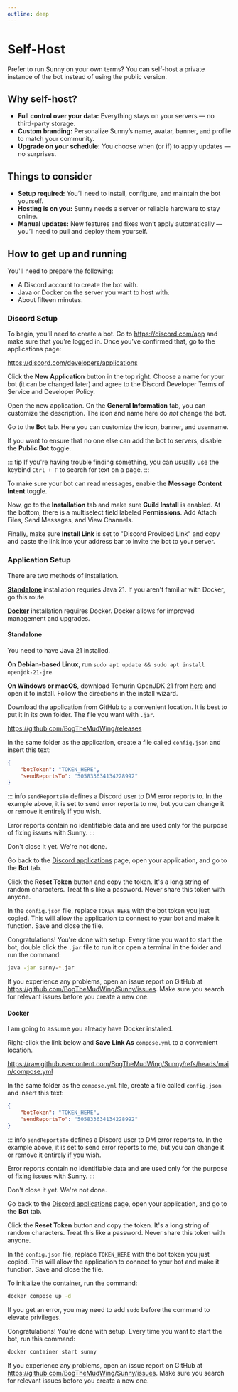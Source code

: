 ```yaml
---
outline: deep
---
```


# Self-Host

Prefer to run Sunny on your own terms? You can self-host a private instance of the bot instead of using the public version.

## Why self-host?

- **Full control over your data:** Everything stays on your servers — no third-party storage.
- **Custom branding:** Personalize Sunny’s name, avatar, banner, and profile to match your community.
- **Upgrade on your schedule:** You choose when (or if) to apply updates — no surprises.

## Things to consider

- **Setup required:** You’ll need to install, configure, and maintain the bot yourself.
- **Hosting is on you:** Sunny needs a server or reliable hardware to stay online.
- **Manual updates:** New features and fixes won’t apply automatically — you’ll need to pull and deploy them yourself.

## How to get up and running

You'll need to prepare the following:

- A Discord account to create the bot with.
- Java or Docker on the server you want to host with.
- About fifteen minutes.

### Discord Setup

To begin, you'll need to create a bot. Go to https://discord.com/app and make sure that you're logged in. Once you've confirmed that, go to the applications page:

https://discord.com/developers/applications

Click the **New Application** button in the top right. Choose a name for your bot (it can be changed later) and agree to the Discord Developer Terms of Service and Developer Policy.

Open the new application. On the **General Information** tab, you can customize the description. The icon and name here do *not* change the bot.

Go to the **Bot** tab. Here you can customize the icon, banner, and username.

If you want to ensure that no one else can add the bot to servers, disable the **Public Bot** toggle.

::: tip
If you're having trouble finding something, you can usually use the keybind `Ctrl + F` to search for text on a page.
:::

To make sure your bot can read messages, enable the **Message Content Intent** toggle.

Now, go to the **Installation** tab and make sure **Guild Install** is enabled. At the bottom, there is a multiselect field labeled **Permissions**. Add Attach Files, Send Messages, and View Channels.

Finally, make sure **Install Link** is set to "Discord Provided Link" and copy and paste the link into your address bar to invite the bot to your server.

### Application Setup

There are two methods of installation.

[**Standalone**](#standalone) installation requries Java 21. If you aren't familiar with Docker, go this route.

[**Docker**](#docker) installation requires Docker. Docker allows for improved management and upgrades.

#### Standalone

You need to have Java 21 installed.

**On Debian-based Linux**, run `sudo apt update && sudo apt install openjdk-21-jre`.

**On Windows or macOS**, download Temurin OpenJDK 21 from [here](https://adoptium.net/temurin/releases/?os=any&arch=any&version=21) and open it to install. Follow the directions in the install wizard.

Download the application from GitHub to a convenient location. It is best to put it in its own folder. The file you want with `.jar`.

https://github.com/BogTheMudWing/releases

In the same folder as the application, create a file called `config.json` and insert this text:

```json
{
    "botToken": "TOKEN_HERE",
    "sendReportsTo": "505833634134228992"
}
```

::: info
`sendReportsTo` defines a Discord user to DM error reports to. In the example above, it is set to send error reports to me, but you can change it or remove it entirely if you wish.

Error reports contain no identifiable data and are used only for the purpose of fixing issues with Sunny.
:::

Don't close it yet. We're not done.

Go back to the [Discord applications](https://discord.com/developers/applications) page, open your application, and go to the **Bot** tab.

Click the **Reset Token** button and copy the token. It's a long string of random characters. Treat this like a password. Never share this token with anyone.

In the `config.json` file, replace `TOKEN_HERE` with the bot token you just copied. This will allow the application to connect to your bot and make it function. Save and close the file.

Congratulations! You're done with setup. Every time you want to start the bot, double click the `.jar` file to run it or open a terminal in the folder and run the command:

```bash
java -jar sunny-*.jar
```

If you experience any problems, open an issue report on GitHub at https://github.com/BogTheMudWing/Sunny/issues. Make sure you search for relevant issues before you create a new one.


#### Docker

I am going to assume you already have Docker installed.

Right-click the link below and **Save Link As** `compose.yml` to a convenient location.

https://raw.githubusercontent.com/BogTheMudWing/Sunny/refs/heads/main/compose.yml

In the same folder as the `compose.yml` file, create a file called `config.json` and insert this text:

```json
{
    "botToken": "TOKEN_HERE",
    "sendReportsTo": "505833634134228992"
}
```

::: info
`sendReportsTo` defines a Discord user to DM error reports to. In the example above, it is set to send error reports to me, but you can change it or remove it entirely if you wish.

Error reports contain no identifiable data and are used only for the purpose of fixing issues with Sunny.
:::

Don't close it yet. We're not done.

Go back to the [Discord applications](https://discord.com/developers/applications) page, open your application, and go to the **Bot** tab.

Click the **Reset Token** button and copy the token. It's a long string of random characters. Treat this like a password. Never share this token with anyone.

In the `config.json` file, replace `TOKEN_HERE` with the bot token you just copied. This will allow the application to connect to your bot and make it function. Save and close the file.

To initialize the container, run the command:

```bash
docker compose up -d
```

If you get an error, you may need to add `sudo` before the command to elevate privileges.

Congratulations! You're done with setup. Every time you want to start the bot, run this command:

```bash
docker container start sunny
```

If you experience any problems, open an issue report on GitHub at https://github.com/BogTheMudWing/Sunny/issues. Make sure you search for relevant issues before you create a new one.
